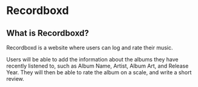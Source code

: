 # Recordboxd

## What is Recordboxd?

Recordboxd is a website where users can log and rate their music.

Users will be able to add the information about the albums they have recently listened to, such as Album Name, Artist, Album Art, and Release Year. They will then be able to rate the album on a scale, and write a short review.
